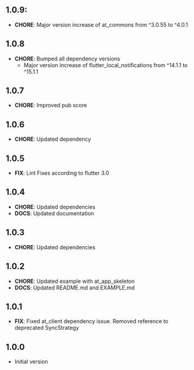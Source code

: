 ## 1.0.9:
- **CHORE**: Major version increase of at_commons from ^3.0.55 to ^4.0.1

## 1.0.8
- **CHORE**: Bumped all dependency versions
  - Major version increase of flutter_local_notifications from ^14.1.1 to ^15.1.1

## 1.0.7
- **CHORE**: Improved pub score

## 1.0.6
- **CHORE**: Updated dependency

## 1.0.5
- **FIX**: Lint Fixes according to flutter 3.0

## 1.0.4
- **CHORE**: Updated dependencies
- **DOCS**: Updated documentation

## 1.0.3
- **CHORE**: Updated dependencies

## 1.0.2
- **CHORE**: Updated example with at_app_skeleton
- **DOCS**: Updated README.md and EXAMPLE.md

## 1.0.1
- **FIX**: Fixed at_client dependency issue. Removed reference to deprecated SyncStrategy
## 1.0.0
- Initial version
